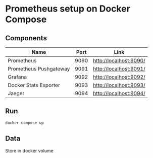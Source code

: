 # Prometheus setup on Docker Compose

## Components

| Name                   | Port | Link                                             |
| ---------------------- | ---- | ------------------------------------------------ |
| Prometheus             | 9090 | [http://localhost:9090/](http://localhost:9090/) |
| Prometheus Pushgateway | 9091 | [http://localhost:9091/](http://localhost:9091/) |
| Grafana                | 9092 | [http://localhost:9092/](http://localhost:9092/) |
| Docker Stats Exporter  | 9093 | [http://localhost:9093/](http://localhost:9093/) |
| Jaeger                 | 9094 | [http://localhost:9094/](http://localhost:9094/) |

## Run

```bash
docker-compose up
```

## Data

Store in docker volume
